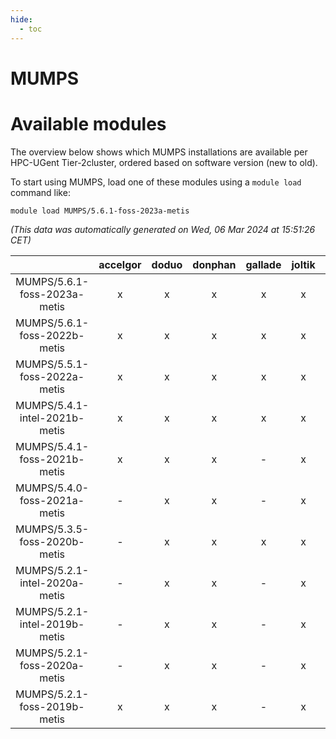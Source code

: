 ```yaml
---
hide:
  - toc
---
```


MUMPS
=====

# Available modules


The overview below shows which MUMPS installations are available per HPC-UGent Tier-2cluster, ordered based on software version (new to old).

To start using MUMPS, load one of these modules using a `module load` command like:

```shell
module load MUMPS/5.6.1-foss-2023a-metis
```

*(This data was automatically generated on Wed, 06 Mar 2024 at 15:51:26 CET)*  

| |accelgor|doduo|donphan|gallade|joltik|skitty|
| :---: | :---: | :---: | :---: | :---: | :---: | :---: |
|MUMPS/5.6.1-foss-2023a-metis|x|x|x|x|x|x|
|MUMPS/5.6.1-foss-2022b-metis|x|x|x|x|x|x|
|MUMPS/5.5.1-foss-2022a-metis|x|x|x|x|x|x|
|MUMPS/5.4.1-intel-2021b-metis|x|x|x|x|x|x|
|MUMPS/5.4.1-foss-2021b-metis|x|x|x|-|x|x|
|MUMPS/5.4.0-foss-2021a-metis|-|x|x|-|x|x|
|MUMPS/5.3.5-foss-2020b-metis|-|x|x|x|x|x|
|MUMPS/5.2.1-intel-2020a-metis|-|x|x|-|x|x|
|MUMPS/5.2.1-intel-2019b-metis|-|x|x|-|x|x|
|MUMPS/5.2.1-foss-2020a-metis|-|x|x|-|x|x|
|MUMPS/5.2.1-foss-2019b-metis|x|x|x|-|x|x|
